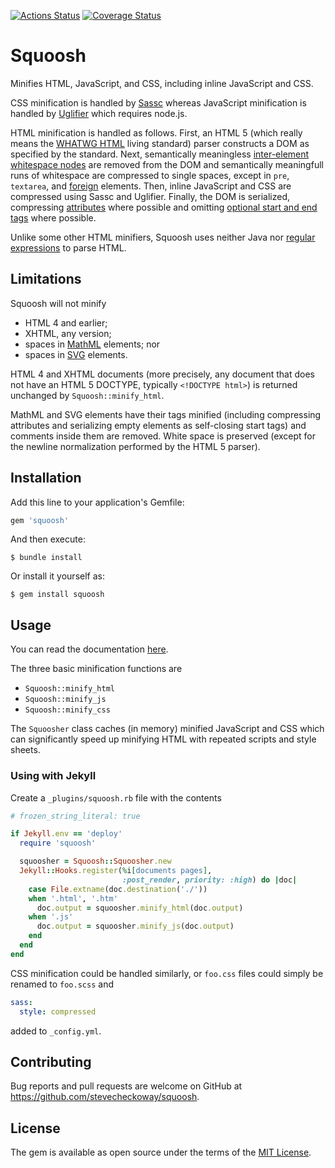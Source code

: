[![Actions
Status](https://github.com/stevecheckoway/squoosh/workflows/CI%20Test/badge.svg)](https://github.com/stevecheckoway/squoosh/actions)
[![Coverage
Status](https://coveralls.io/repos/github/stevecheckoway/squoosh/badge.svg?branch=master)](https://coveralls.io/github/stevecheckoway/squoosh?branch=master)

# Squoosh

Minifies HTML, JavaScript, and CSS, including inline JavaScript and CSS.

CSS minification is handled by [Sassc](http://www.rubydoc.info/gems/sassc)
whereas JavaScript minification is handled by
[Uglifier](http://www.rubydoc.info/gems/uglifier) which requires node.js.

HTML minification is handled as follows. First, an HTML 5 (which really means
the [WHATWG HTML](https://html.spec.whatwg.org/multipage/) living standard)
parser constructs a DOM as specified by the standard. Next, semantically
meaningless [inter-element whitespace
nodes](https://html.spec.whatwg.org/multipage/dom.html#inter-element-whitespace)
are removed from the DOM and semantically meaningfull runs of whitespace are
compressed to single spaces, except in `pre`, `textarea`, and
[foreign](https://html.spec.whatwg.org/multipage/syntax.html#elements-2) elements.
Then, inline JavaScript and CSS are compressed using Sassc and Uglifier.
Finally, the DOM is serialized, compressing
[attributes](https://html.spec.whatwg.org/multipage/syntax.html#attributes-2)
where possible and omitting [optional start and end
tags](https://html.spec.whatwg.org/multipage/syntax.html#optional-tags) where
possible.

Unlike some other HTML minifiers, Squoosh uses neither Java nor [regular
expressions](http://stackoverflow.com/a/1732454) to parse HTML.

## Limitations
Squoosh will not minify

- HTML 4 and earlier;
- XHTML, any version;
- spaces in [MathML](https://www.w3.org/TR/MathML3/) elements; nor
- spaces in [SVG](https://www.w3.org/TR/SVG11/) elements.

HTML 4 and XHTML documents (more precisely, any document that does not have an
HTML 5 DOCTYPE, typically `<!DOCTYPE html>`) is returned unchanged by
`Squoosh::minify_html`.

MathML and SVG elements have their tags minified (including compressing
attributes and serializing empty elements as self-closing start tags) and
comments inside them are removed. White space is preserved (except for the
newline normalization performed by the HTML 5 parser).

## Installation

Add this line to your application's Gemfile:

```ruby
gem 'squoosh'
```

And then execute:

    $ bundle install

Or install it yourself as:

    $ gem install squoosh

## Usage

You can read the documentation
[here](https://www.rubydoc.info/gems/squoosh/).

The three basic minification functions are

- `Squoosh::minify_html`
- `Squoosh::minify_js`
- `Squoosh::minify_css`

The `Squoosher` class caches (in memory) minified JavaScript and CSS which can
significantly speed up minifying HTML with repeated scripts and style sheets.

### Using with Jekyll

Create a `_plugins/squoosh.rb` file with the contents

```ruby
# frozen_string_literal: true

if Jekyll.env == 'deploy'
  require 'squoosh'

  squoosher = Squoosh::Squoosher.new
  Jekyll::Hooks.register(%i[documents pages],
                         :post_render, priority: :high) do |doc|
    case File.extname(doc.destination('./'))
    when '.html', '.htm'
      doc.output = squoosher.minify_html(doc.output)
    when '.js'
      doc.output = squoosher.minify_js(doc.output)
    end
  end
end
```

CSS minification could be handled similarly, or `foo.css` files could simply
be renamed to `foo.scss` and 

```yaml
sass:
  style: compressed
```

added to `_config.yml`.

## Contributing

Bug reports and pull requests are welcome on GitHub at
https://github.com/stevecheckoway/squoosh.


## License

The gem is available as open source under the terms of the [MIT
License](http://opensource.org/licenses/MIT).

